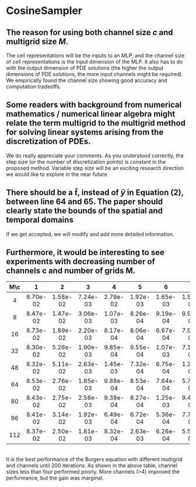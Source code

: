 # CosineSampler


## __The reason for using both channel size $c$ and multigrid size $M$.__<br>
The cell representations will be the inputs to an MLP, and the channel size of cell representations is the input dimension of the MLP. It also has to do with the output dimension of PDE solutions (the higher the output dimensions of PDE solutions, the more input channels might be required). We empirically found the channel size showing good accuracy and computation tradeoffs.

## __Some readers with background from numerical mathematics / numerical linear algebra might relate the term multigrid to the multigrid method for solving linear systems arising from the discretization of PDEs.__<br>
We do really appreciate your comments. As you understood correctly, the step size (or the number of discretization points) is constant in the proposed method. Variable step size will be an exciting research direction we would like to explore in the near future. 

## __There should be a $\hat{t}$, instead of $\hat{y}$ in Equation (2), between line 64 and 65. The paper should clearly state the bounds of the spatial and temporal domains__<br>
If we get accepted, we will modify and add more detailed information.

## __Furthermore, it would be interesting to see experiments with decreasing number of channels c and number of grids M.__<br>

|M\c|1|2|3|4|5|6|7|8|
|:---:|:---:|:---:|:---:|:---:|:---:|:---:|:---:|:---:|
|4|8.70e-02|1.58e-02|7.24e-03|2.79e-02|1.92e-03|1.65e-03|1.53e-03|1.35e-03|
|8|8.47e-02|1.47e-02|3.06e-03|1.07e-03|8.26e-04|9.19e-04|9.94e-04|8.56e-04|
|16|8.73e-02|1.89e-02|2.20e-03|8.17e-04|8.06e-04|6.67e-04|7.96e-04|6.52e-04|
|32|8.30e-02|5.26e-02|1.90e-03|9.85e-04|9.55e-04|1.07e-03|7.11e-04|7.52e-04|
|48|8.32e-02|5.11e-02|2.63e-03|1.45e-03|7.32e-04|6.75e-04|1.24e-03|4.40e-04|
|64|8.53e-02|2.76e-02|1.85e-03|9.88e-04|8.53e-04|7.64e-04|5.71e-04|4.89e-04|
|80|8.43e-02|2.75e-02|2.58e-03|9.38e-04|8.27e-04|1.25e-03|9.42e-04|5.01e-04|
|96|8.41e-02|3.14e-02|1.92e-03|6.49e-04|6.72e-04|5.36e-04|7.74e-04|5.68e-04|
|112|8.37e-02|2.50e-02|1.81e-03|8.32e-04|2.63e-03|6.26e-04|5.51e-04|4.46e-04|

<br>
It is the best performance of the Burgers equation with different multigrid and channels until 200 iterations. As shown in the above table, channel sizes less than four performed poorly. More channels (>4) improved the performance, but the gain was marginal.  
